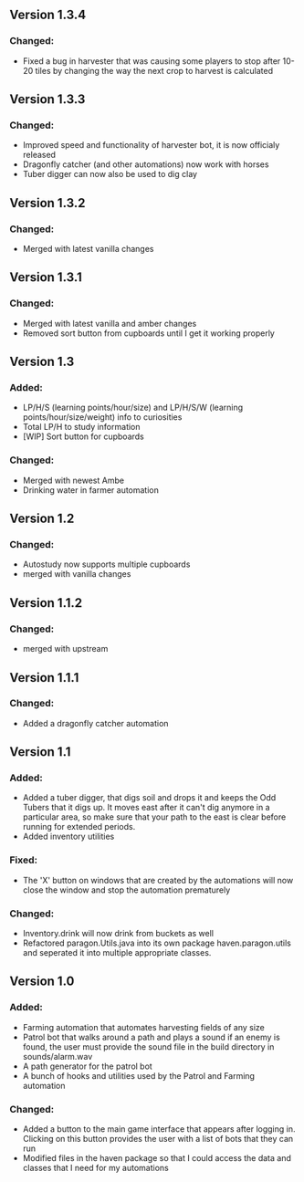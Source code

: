 ## Version 1.3.4
### Changed:
- Fixed a bug in harvester that was causing some players to stop after 10-20 tiles by changing the way
  the next crop to harvest is calculated

## Version 1.3.3
### Changed:
- Improved speed and functionality of harvester bot, it is now officialy released
- Dragonfly catcher (and other automations) now work with horses
- Tuber digger can now also be used to dig clay

## Version 1.3.2
### Changed:
- Merged with latest vanilla changes

## Version 1.3.1
### Changed:
- Merged with latest vanilla and amber changes
- Removed sort button from cupboards until I get it working properly

## Version 1.3
### Added:
- LP/H/S (learning points/hour/size) and LP/H/S/W (learning points/hour/size/weight) info to curiosities
- Total LP/H to study information
- [WIP] Sort button for cupboards

### Changed:
- Merged with newest Ambe
- Drinking water in farmer automation

## Version 1.2
### Changed:
- Autostudy now supports multiple cupboards
- merged with vanilla changes

## Version 1.1.2
### Changed:
- merged with upstream

## Version 1.1.1
### Changed:
- Added a dragonfly catcher automation

## Version 1.1
### Added:
- Added a tuber digger, that digs soil and drops it and keeps the Odd Tubers that it digs up. It moves east after it can't dig
  anymore in a particular area, so make sure that your path to the east is clear before running for extended periods.
- Added inventory utilities

### Fixed:
- The 'X' button on windows that are created by the automations will now close the window and stop the automation prematurely

### Changed:
- Inventory.drink will now drink from buckets as well
- Refactored paragon.Utils.java into its own package haven.paragon.utils and seperated it into multiple
  appropriate classes.
 


## Version 1.0
### Added:
- Farming automation that automates harvesting fields of any size
- Patrol bot that walks around a path and plays a sound if an enemy is found, 
the user must provide the sound file in the build directory in sounds/alarm.wav
- A path generator for the patrol bot	
- A bunch of hooks and utilities used by the Patrol and Farming automation

### Changed: 
- Added a button to the main game interface that appears after logging in. Clicking on this 
button provides the user with a list of bots that they can run
- Modified files in the haven package so that I could access the data and classes that I need 
for my automations
